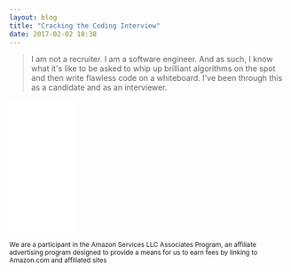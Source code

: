 ```yaml
---
layout: blog
title: "Cracking the Coding Interview"
date: 2017-02-02 18:38
---
```


> I am not a recruiter. I am a software engineer. And as such, I know what it's like to be asked to whip up brilliant algorithms on the spot and then write flawless code on a whiteboard. I've been through this as a candidate and as an interviewer.


<iframe style="width:120px;height:240px;" marginwidth="0" marginheight="0" scrolling="no" frameborder="0" src="//ws-na.amazon-adsystem.com/widgets/q?ServiceVersion=20070822&OneJS=1&Operation=GetAdHtml&MarketPlace=US&source=ac&ref=qf_sp_asin_til&ad_type=product_link&tracking_id=rachelslurs-20&marketplace=amazon&region=US&placement=0984782850&asins=0984782850&linkId=251ed760909fa924963f4244cee69364&show_border=true&link_opens_in_new_window=true&price_color=333333&title_color=0066c0&bg_color=ffffff">
    </iframe>

<small>We are a participant in the Amazon Services LLC Associates Program, an affiliate advertising program designed to provide a means for us to earn fees by linking to Amazon.com and affiliated sites</small>
